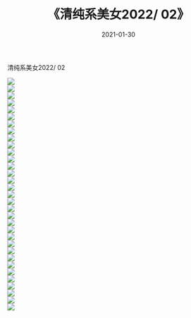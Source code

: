 ﻿---
layout: post
title:  《清纯系美女2022/    02》
date:   2021-01-30
img: http://img.660000.xyz/Sharelink/清纯系美女/2022/02/000.jpg
categories: [美女, 清纯, 唯美]
---

清纯系美女2022/    02

 ![](http://img.660000.xyz/Sharelink/清纯系美女/2022/02/001.jpeg) <br>![](http://img.660000.xyz/Sharelink/清纯系美女/2022/02/002.jpeg) <br>![](http://img.660000.xyz/Sharelink/清纯系美女/2022/02/003.jpeg) <br>![](http://img.660000.xyz/Sharelink/清纯系美女/2022/02/004.jpeg) <br>![](http://img.660000.xyz/Sharelink/清纯系美女/2022/02/005.jpeg) <br>![](http://img.660000.xyz/Sharelink/清纯系美女/2022/02/006.jpeg) <br>![](http://img.660000.xyz/Sharelink/清纯系美女/2022/02/007.jpeg) <br>![](http://img.660000.xyz/Sharelink/清纯系美女/2022/02/008.jpeg) <br>![](http://img.660000.xyz/Sharelink/清纯系美女/2022/02/009.jpeg) <br>![](http://img.660000.xyz/Sharelink/清纯系美女/2022/02/010.jpeg) <br>![](http://img.660000.xyz/Sharelink/清纯系美女/2022/02/011.jpeg) <br>![](http://img.660000.xyz/Sharelink/清纯系美女/2022/02/012.jpeg) <br>![](http://img.660000.xyz/Sharelink/清纯系美女/2022/02/013.jpeg) <br>![](http://img.660000.xyz/Sharelink/清纯系美女/2022/02/014.jpeg) <br>![](http://img.660000.xyz/Sharelink/清纯系美女/2022/02/015.jpeg) <br>![](http://img.660000.xyz/Sharelink/清纯系美女/2022/02/016.jpeg) <br>![](http://img.660000.xyz/Sharelink/清纯系美女/2022/02/017.jpeg) <br>![](http://img.660000.xyz/Sharelink/清纯系美女/2022/02/018.jpeg) <br>![](http://img.660000.xyz/Sharelink/清纯系美女/2022/02/019.jpeg) <br>![](http://img.660000.xyz/Sharelink/清纯系美女/2022/02/020.jpeg) <br>![](http://img.660000.xyz/Sharelink/清纯系美女/2022/02/021.jpeg) <br>![](http://img.660000.xyz/Sharelink/清纯系美女/2022/02/022.jpeg) <br>![](http://img.660000.xyz/Sharelink/清纯系美女/2022/02/023.jpeg) <br>![](http://img.660000.xyz/Sharelink/清纯系美女/2022/02/024.jpeg) <br>![](http://img.660000.xyz/Sharelink/清纯系美女/2022/02/025.jpeg) <br>![](http://img.660000.xyz/Sharelink/清纯系美女/2022/02/026.jpeg) <br>![](http://img.660000.xyz/Sharelink/清纯系美女/2022/02/027.jpeg) <br>![](http://img.660000.xyz/Sharelink/清纯系美女/2022/02/028.jpeg) <br>![](http://img.660000.xyz/Sharelink/清纯系美女/2022/02/029.jpeg) <br>![](http://img.660000.xyz/Sharelink/清纯系美女/2022/02/030.jpeg) <br>![](http://img.660000.xyz/Sharelink/清纯系美女/2022/02/031.jpeg) <br>![](http://img.660000.xyz/Sharelink/清纯系美女/2022/02/032.jpeg) <br>![](http://img.660000.xyz/Sharelink/清纯系美女/2022/02/033.jpeg) <br>